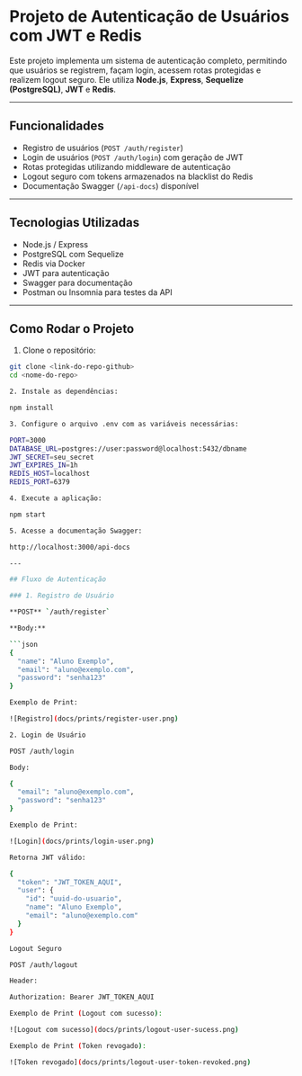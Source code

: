 # Projeto de Autenticação de Usuários com JWT e Redis

Este projeto implementa um sistema de autenticação completo, permitindo que usuários se registrem, façam login, acessem rotas protegidas e realizem logout seguro. Ele utiliza **Node.js**, **Express**, **Sequelize (PostgreSQL)**, **JWT** e **Redis**.

---

## Funcionalidades

- Registro de usuários (`POST /auth/register`)
- Login de usuários (`POST /auth/login`) com geração de JWT
- Rotas protegidas utilizando middleware de autenticação
- Logout seguro com tokens armazenados na blacklist do Redis
- Documentação Swagger (`/api-docs`) disponível

---

## Tecnologias Utilizadas

- Node.js / Express
- PostgreSQL com Sequelize
- Redis via Docker
- JWT para autenticação
- Swagger para documentação
- Postman ou Insomnia para testes da API

---

## Como Rodar o Projeto

1. Clone o repositório:

```bash
git clone <link-do-repo-github>
cd <nome-do-repo>

2. Instale as dependências:

npm install

3. Configure o arquivo .env com as variáveis necessárias:

PORT=3000
DATABASE_URL=postgres://user:password@localhost:5432/dbname
JWT_SECRET=seu_secret
JWT_EXPIRES_IN=1h
REDIS_HOST=localhost
REDIS_PORT=6379

4. Execute a aplicação:

npm start

5. Acesse a documentação Swagger:

http://localhost:3000/api-docs

---

## Fluxo de Autenticação

### 1. Registro de Usuário

**POST** `/auth/register`

**Body:**

```json
{
  "name": "Aluno Exemplo",
  "email": "aluno@exemplo.com",
  "password": "senha123"
}

Exemplo de Print:

![Registro](docs/prints/register-user.png)

2. Login de Usuário

POST /auth/login

Body:

{
  "email": "aluno@exemplo.com",
  "password": "senha123"
}

Exemplo de Print:

![Login](docs/prints/login-user.png)

Retorna JWT válido:

{
  "token": "JWT_TOKEN_AQUI",
  "user": {
    "id": "uuid-do-usuario",
    "name": "Aluno Exemplo",
    "email": "aluno@exemplo.com"
  }
}

Logout Seguro

POST /auth/logout

Header:

Authorization: Bearer JWT_TOKEN_AQUI

Exemplo de Print (Logout com sucesso):

![Logout com sucesso](docs/prints/logout-user-sucess.png)

Exemplo de Print (Token revogado):

![Token revogado](docs/prints/logout-user-token-revoked.png)